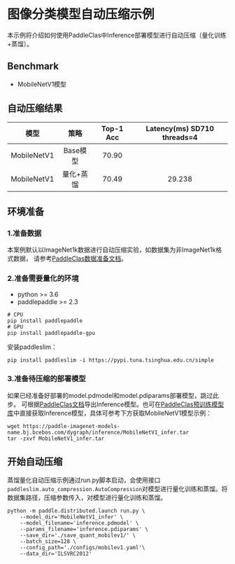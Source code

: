# 图像分类模型自动压缩示例

本示例将介绍如何使用PaddleClas中Inference部署模型进行自动压缩（量化训练+蒸馏）。

## Benchmark
- MobileNetV1模型

## 自动压缩结果
| 模型 | 策略 | Top-1 Acc | Latency(ms) SD710 threads=4 | 
|:------:|:------:|:------:|:------:|
| MobileNetV1 | Base模型 | 70.90 | | 39.041 | 
| MobileNetV1 | 量化+蒸馏 | 70.49 | 29.238|


## 环境准备

### 1.准备数据
本案例默认以ImageNet1k数据进行自动压缩实验，如数据集为非ImageNet1k格式数据， 请参考[PaddleClas数据准备文档](https://github.com/PaddlePaddle/PaddleClas/blob/release/2.3/docs/zh_CN/data_preparation/classification_dataset.md)。

### 2.准备需要量化的环境
- python >= 3.6
- paddlepaddle >= 2.3

```shell
# CPU
pip install paddlepaddle
# GPU
pip install paddlepaddle-gpu
```

安装paddleslim：
```shell
pip install paddleslim -i https://pypi.tuna.tsinghua.edu.cn/simple
```


### 3.准备待压缩的部署模型
如果已经准备好部署的model.pdmodel和model.pdiparams部署模型，跳过此步。
可根据[PaddleClas文档](https://github.com/PaddlePaddle/PaddleClas/blob/release/2.3/docs/zh_CN/inference_deployment/export_model.md)导出Inference模型。也可在[PaddleClas预训练模型库](https://github.com/PaddlePaddle/PaddleClas/blob/release/2.3/docs/zh_CN/algorithm_introduction/ImageNet_models.md)中直接获取Inference模型，具体可参考下方获取MobileNetV1模型示例：

```shell
wget https://paddle-imagenet-models-name.bj.bcebos.com/dygraph/inference/MobileNetV1_infer.tar
tar -zxvf MobileNetV1_infer.tar
```

## 开始自动压缩

蒸馏量化自动压缩示例通过run.py脚本启动，会使用接口```paddleslim.auto_compression.AutoCompression```对模型进行量化训练和蒸馏。将数据集路径，压缩参数传入，对模型进行量化训练和蒸馏。

```shell
python -m paddle.distributed.launch run.py \
    --model_dir='MobileNetV1_infer' \
    --model_filename='inference.pdmodel' \
    --params_filename='inference.pdiparams' \
    --save_dir='./save_quant_mobilev1/' \
    --batch_size=128 \
    --config_path='./configs/mobilev1.yaml'\
    --data_dir='ILSVRC2012' 
```
